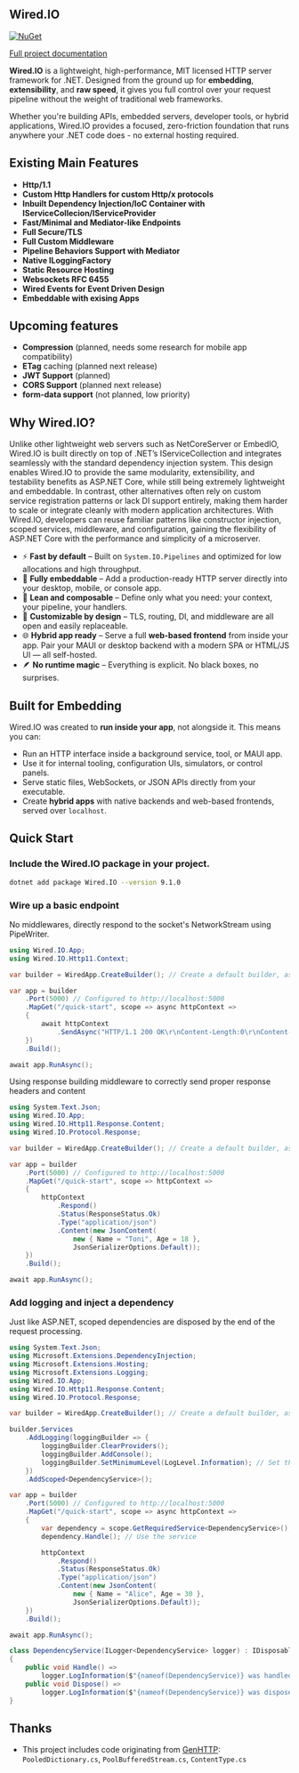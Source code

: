 ## Wired.IO

[![NuGet](https://img.shields.io/nuget/v/Wired.IO.svg)](https://www.nuget.org/packages/Wired.IO/)

[Full project documentation](https://mda2av.github.io/Wired.IO.Docs/)

**Wired.IO** is a lightweight, high-performance, MIT licensed HTTP server framework for .NET. Designed from the ground up for **embedding**, **extensibility**, and **raw speed**, it gives you full control over your request pipeline without the weight of traditional web frameworks.

Whether you're building APIs, embedded servers, developer tools, or hybrid applications, Wired.IO provides a focused, zero-friction foundation that runs anywhere your .NET code does - no external hosting required.

## Existing Main Features

 - **Http/1.1**
 - **Custom Http Handlers for custom Http/x protocols**
 - **Inbuilt Dependency Injection/IoC Container with IServiceCollecion/IServiceProvider**
 - **Fast/Minimal and Mediator-like Endpoints**
 - **Full Secure/TLS**
 - **Full Custom Middleware**
 - **Pipeline Behaviors Support with Mediator**
 - **Native ILoggingFactory**
 - **Static Resource Hosting**
 - **Websockets RFC 6455**
 - **Wired Events for Event Driven Design**
 - **Embeddable with exising Apps**

## Upcoming features

 - **Compression** (planned, needs some research for mobile app compatibility)
 - **ETag** caching (planned next release)
 - **JWT Support** (planned)
 - **CORS Support** (planned next release)
 - **form-data support** (not planned, low priority)

## Why Wired.IO?

Unlike other lightweight web servers such as NetCoreServer or EmbedIO, Wired.IO is built directly on top of .NET’s IServiceCollection and integrates seamlessly with the standard dependency injection system. This design enables Wired.IO to provide the same modularity, extensibility, and testability benefits as ASP.NET Core, while still being extremely lightweight and embeddable. In contrast, other alternatives often rely on custom service registration patterns or lack DI support entirely, making them harder to scale or integrate cleanly with modern application architectures. With Wired.IO, developers can reuse familiar patterns like constructor injection, scoped services, middleware, and configuration, gaining the flexibility of ASP.NET Core with the performance and simplicity of a microserver.

- ⚡ **Fast by default** – Built on `System.IO.Pipelines` and optimized for low allocations and high throughput.
- 🧩 **Fully embeddable** – Add a production-ready HTTP server directly into your desktop, mobile, or console app.
- 🧵 **Lean and composable** – Define only what you need: your context, your pipeline, your handlers.
- 🔧 **Customizable by design** – TLS, routing, DI, and middleware are all open and easily replaceable.
- 🌐 **Hybrid app ready** – Serve a full **web-based frontend** from inside your app. Pair your MAUI or desktop backend with a modern SPA or HTML/JS UI — all self-hosted.
- 🪶 **No runtime magic** – Everything is explicit. No black boxes, no surprises.

## Built for Embedding

Wired.IO was created to **run inside your app**, not alongside it. This means you can:
- Run an HTTP interface inside a background service, tool, or MAUI app.
- Use it for internal tooling, configuration UIs, simulators, or control panels.
- Serve static files, WebSockets, or JSON APIs directly from your executable.
- Create **hybrid apps** with native backends and web-based frontends, served over `localhost`.

## Quick Start


### Include the Wired.IO package in your project.

```bash
dotnet add package Wired.IO --version 9.1.0
```

### Wire up a basic endpoint

No middlewares, directly respond to the socket's NetworkStream using PipeWriter.

```csharp
using Wired.IO.App;
using Wired.IO.Http11.Context;

var builder = WiredApp.CreateBuilder(); // Create a default builder, assumes HTTP/1.1

var app = builder
    .Port(5000) // Configured to http://localhost:5000
    .MapGet("/quick-start", scope => async httpContext =>
    {
        await httpContext
            .SendAsync("HTTP/1.1 200 OK\r\nContent-Length:0\r\nContent-Type: application/json\r\nConnection: keep-alive\r\n\r\n"u8.ToArray());
    })
    .Build();

await app.RunAsync();
```

Using response building middleware to correctly send proper response headers and content

```csharp
using System.Text.Json;
using Wired.IO.App;
using Wired.IO.Http11.Response.Content;
using Wired.IO.Protocol.Response;

var builder = WiredApp.CreateBuilder(); // Create a default builder, assumes HTTP/1.1

var app = builder
    .Port(5000) // Configured to http://localhost:5000
    .MapGet("/quick-start", scope => httpContext =>
    {
        httpContext
            .Respond()
            .Status(ResponseStatus.Ok)
            .Type("application/json")
            .Content(new JsonContent(
                new { Name = "Toni", Age = 18 }, 
                JsonSerializerOptions.Default));
    })
    .Build();

await app.RunAsync();
```

### Add logging and inject a dependency

Just like ASP.NET, scoped dependencies are disposed by the end of the request processing.

```csharp
using System.Text.Json;
using Microsoft.Extensions.DependencyInjection;
using Microsoft.Extensions.Hosting;
using Microsoft.Extensions.Logging;
using Wired.IO.App;
using Wired.IO.Http11.Response.Content;
using Wired.IO.Protocol.Response;

var builder = WiredApp.CreateBuilder(); // Create a default builder, assumes HTTP/1.1

builder.Services
    .AddLogging(loggingBuilder => {
        loggingBuilder.ClearProviders();
        loggingBuilder.AddConsole();
        loggingBuilder.SetMinimumLevel(LogLevel.Information); // Set the minimum log level
    })
    .AddScoped<DependencyService>();

var app = builder
    .Port(5000) // Configured to http://localhost:5000
    .MapGet("/quick-start", scope => async httpContext =>
    {
        var dependency = scope.GetRequiredService<DependencyService>();
        dependency.Handle(); // Use the service

        httpContext
            .Respond()
            .Status(ResponseStatus.Ok)
            .Type("application/json")
            .Content(new JsonContent(
                new { Name = "Alice", Age = 30 }, 
                JsonSerializerOptions.Default));
    })
    .Build();

await app.RunAsync();

class DependencyService(ILogger<DependencyService> logger) : IDisposable
{
    public void Handle() =>
        logger.LogInformation($"{nameof(DependencyService)} was handled.");
    public void Dispose() =>
        logger.LogInformation($"{nameof(DependencyService)} was disposed.");
}
```

## Thanks

- This project includes code originating from [GenHTTP](https://github.com/Kaliumhexacyanoferrat/GenHTTP): `PooledDictionary.cs`, `PoolBufferedStream.cs`, `ContentType.cs`
